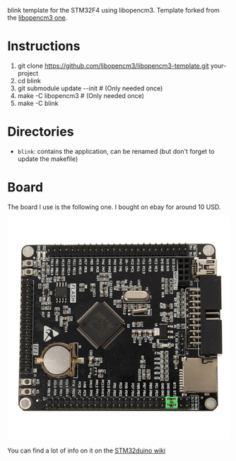 blink template for the STM32F4 using libopencm3.
Template forked from the [libopencm3 one](https://github.com/libopencm3/libopencm3-template).

# Instructions
 1. git clone https://github.com/libopencm3/libopencm3-template.git your-project
 2. cd blink
 3. git submodule update --init # (Only needed once)
 4. make -C libopencm3 # (Only needed once)
 5. make -C blink

# Directories
* `blink`: contains the application, can be renamed (but don't forget to update the makefile)

# Board

The board I use is the following one. I bought on ebay for around 10 USD.

![VET6 Board](F4VET6board.jpg)

You can find a lot of info on it on the [STM32duino wiki](https://wiki.stm32duino.com/index.php?title=STM32F407)
